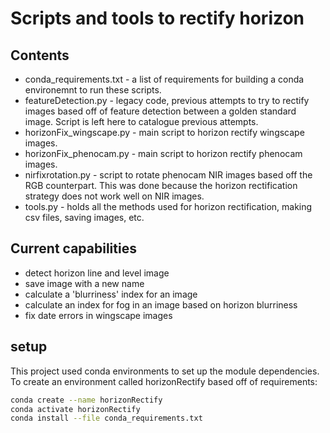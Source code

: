 # Scripts and tools to rectify horizon
## Contents
- conda_requirements.txt - a list of requirements for building a conda environemnt to run these scripts.  
- featureDetection.py - legacy code, previous attempts to try to rectify images based off of feature detection between a golden standard image.  Script is left here to catalogue previous attempts.
- horizonFix_wingscape.py - main script to horizon rectify wingscape images.
- horizonFix_phenocam.py - main script to horizon rectify phenocam images.
- nirfixrotation.py - script to rotate phenocam NIR images based off the RGB counterpart.  This was done because the horizon rectification strategy does not work well on NIR images.
- tools.py - holds all the methods used for horizon rectification, making csv files, saving images, etc.
## Current capabilities
- detect horizon line and level image
- save image with a new name
- calculate a 'blurriness' index for an image
- calculate an index for fog in an image based on horizon blurriness
- fix date errors in wingscape images
## setup
This project used conda environments to set up the module dependencies.  To create an environment called horizonRectify based off of requirements:
```bash
conda create --name horizonRectify
conda activate horizonRectify
conda install --file conda_requirements.txt
```
